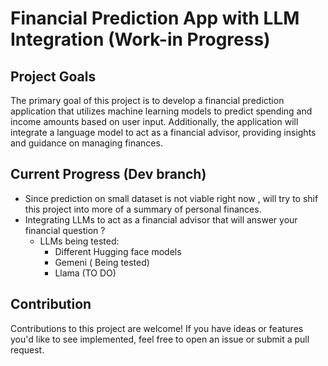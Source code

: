 # Financial Prediction App with LLM Integration (Work-in Progress)

## Project Goals

The primary goal of this project is to develop a financial prediction application that utilizes machine learning models to predict spending and income amounts based on user input. Additionally, the application will integrate a language model to act as a financial advisor, providing insights and guidance on managing finances.

## Current Progress (Dev branch)
- Since prediction on small dataset is not viable right now , will try to shif this project into more of a summary of personal finances.
- Integrating LLMs to act as a financial advisor that will answer your financial question ?
   - LLMs being tested: 
      - Different Hugging face models
      - Gemeni ( Being tested)
      - Llama (TO DO)

## Contribution

Contributions to this project are welcome! If you have ideas or features you'd like to see implemented, feel free to open an issue or submit a pull request.
